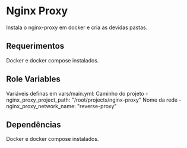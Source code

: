 Nginx Proxy
=========

Instala o nginx-proxy em docker e cria as devidas pastas.

Requerimentos
------------

Docker e docker compose instalados.

Role Variables
--------------

Variáveis definas em vars/main.yml:
  Caminho do projeto - nginx_proxy_project_path: "/root/projects/nginx-proxy"
  Nome da rede - nginx_proxy_network_name: "reverse-proxy"


Dependências
------------

Docker e docker compose instalados.
